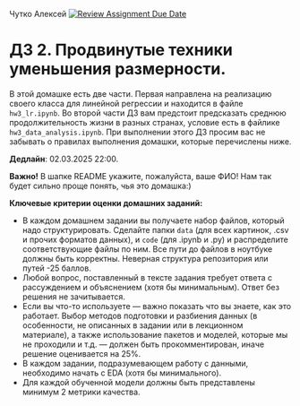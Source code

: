 
Чутко Алексей
[![Review Assignment Due Date](https://classroom.github.com/assets/deadline-readme-button-22041afd0340ce965d47ae6ef1cefeee28c7c493a6346c4f15d667ab976d596c.svg)](https://classroom.github.com/a/1QWs7kKT)
# ДЗ 2. Продвинутые техники уменьшения размерности.

В этой домашке есть две части. Первая направлена на реализацию своего класса для линейной регрессии и находится в файле `hw3_lr.ipynb`. Во второй части ДЗ вам предстоит предсказать среднюю продолжительность жизни в разных странах, условие есть в файлике `hw3_data_analysis.ipynb`. При выполнении этого ДЗ просим вас не забывать о правилах выполнения домашки, которые перечислены ниже.

**Дедлайн**: 02.03.2025 22:00.

**Важно!** В шапке README укажите, пожалуйста, ваше ФИО! Нам так будет сильно проще понять, чья это домашка:)

**Ключевые критерии оценки домашних заданий:**

- В каждом домашнем задании вы получаете набор файлов, который надо структурировать. Сделайте папки `data` (для всех картинок, .csv и прочих форматов данных), и `code` (для .ipynb и .py) и распределите соответствующие файлы по ним. Все пути до файлов в ноутбуке должны быть корректны. Неверная структура репозитория или путей -25 баллов.
- Любой вопрос, поставленный в тексте задания требует ответа с рассуждением и объяснением (хотя бы минимальным). Ответ без решения не зачитывается.
- Если вы что-то используете — важно показать что вы знаете, как это работает. Выбор методов подготовки и разбиения данных (в особенности, не описанных в задании или в лекционном материале), а также использование пакетов и моделей, которые мы не проходили и т.д. — должен быть прокомментирован, иначе решение оценивается на 25%.
- В каждом задании, подразумевающем работу с данными, необходимо начать с EDA (хотя бы минимального).
- Для каждой обученной модели должны быть представлены минимум 2 метрики качества.
